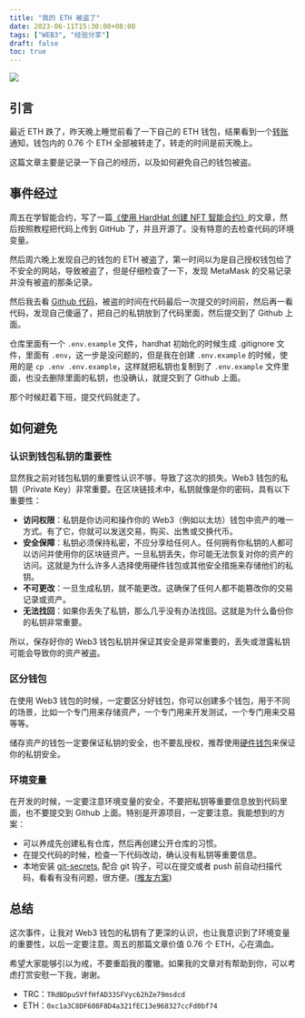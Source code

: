```yaml
---
title: "我的 ETH 被盗了"
date: 2023-06-11T15:30:00+08:00
tags: ["WEB3", "经验分享"]
draft: false
toc: true
---
```


![](https://img.forecho.com/p75XLd.png)

## 引言

最近 ETH 跌了，昨天晚上睡觉前看了一下自己的 ETH 钱包，结果看到一个[转账](https://etherscan.io/tx/0x0b91d120e929763766d48990442641e442c569f7c6ba11de648817a33004fc0d)通知，钱包内的 0.76 个 ETH 全部被转走了，转走的时间是前天晚上。

这篇文章主要是记录一下自己的经历，以及如何避免自己的钱包被盗。

## 事件经过

<!--more-->

周五在学智能合约，写了一篇[《使用 HardHat 创建 NFT 智能合约》](https://blog.forecho.com/create-nft-smart-contract-with-hardhat.html)的文章，然后按照教程把代码上传到 GitHub 了，并且开源了。没有特意的去检查代码的环境变量。

然后周六晚上发现自己的钱包的 ETH 被盗了，第一时间以为是自己授权钱包给了不安全的网站，导致被盗了，但是仔细检查了一下，发现 MetaMask 的交易记录并没有被盗的那条记录。

然后我去看 [Github 代码](https://github.com/forecho/hi-hardhat)，被盗的时间在代码最后一次提交的时间前，然后再一看代码，发现自己傻逼了，把自己的私钥放到了代码里面，然后提交到了 Github 上面。

仓库里面有一个 `.env.example` 文件，hardhat 初始化的时候生成 .gitignore 文件，里面有 `.env`，这一步是没问题的，但是我在创建 `.env.example` 的时候，使用的是 `cp .env .env.example`，这样就把私钥也复制到了 `.env.example` 文件里面，也没去删除里面的私钥，也没确认，就提交到了 Github 上面。

那个时候赶着下班，提交代码就走了。

## 如何避免

### 认识到钱包私钥的重要性

显然我之前对钱包私钥的重要性认识不够，导致了这次的损失。Web3 钱包的私钥（Private Key）非常重要。在区块链技术中，私钥就像是你的密码，具有以下重要性：

- **访问权限**：私钥是你访问和操作你的 Web3（例如以太坊）钱包中资产的唯一方式。有了它，你就可以发送交易，购买、出售或交换代币。
- **安全保障**：私钥必须保持私密，不应分享给任何人。任何拥有你私钥的人都可以访问并使用你的区块链资产。一旦私钥丢失，你可能无法恢复对你的资产的访问。这就是为什么许多人选择使用硬件钱包或其他安全措施来存储他们的私钥。
- **不可更改**：一旦生成私钥，就不能更改。这确保了任何人都不能篡改你的交易记录或资产。
- **无法找回**：如果你丢失了私钥，那么几乎没有办法找回。这就是为什么备份你的私钥非常重要。

所以，保存好你的 Web3 钱包私钥并保证其安全是非常重要的，丢失或泄露私钥可能会导致你的资产被盗。

### 区分钱包

在使用 Web3 钱包的时候，一定要区分好钱包，你可以创建多个钱包，用于不同的场景，比如一个专门用来存储资产，一个专门用来开发测试，一个专门用来交易等等。

储存资产的钱包一定要保证私钥的安全，也不要乱授权，推荐使用[硬件钱包](https://shop.onekey.so?sca_ref=3895829.dQ3c6DKqfm)来保证你的私钥安全。

### 环境变量

在开发的时候，一定要注意环境变量的安全，不要把私钥等重要信息放到代码里面，也不要提交到 Github 上面。特别是开源项目，一定要注意。我能想到的方案：

- 可以养成先创建私有仓库，然后再创建公开仓库的习惯。
- 在提交代码的时候，检查一下代码改动，确认没有私钥等重要信息。
- 本地安装 [git-secrets](https://github.com/awslabs/git-secrets), 配合 git 钩子，可以在提交或者 push 前自动扫描代码，看看有没有问题，很方便。([推友方案](https://twitter.com/vikingmute/status/1667719518893006849))

## 总结

这次事件，让我对 Web3 钱包的私钥有了更深的认识，也让我意识到了环境变量的重要性，以后一定要注意。周五的那篇文章价值 0.76 个 ETH，心在滴血。

希望大家能够引以为戒，不要重蹈我的覆辙。如果我的文章对有帮助到你，可以考虑打赏安慰一下我，谢谢。

- TRC：`TRdBDpuSVffHfAD33SFVyc62hZe79msdcd`
- ETH：`0xc1a3C8DF608F8D4a321fEC13e968327ccFd0bf74`